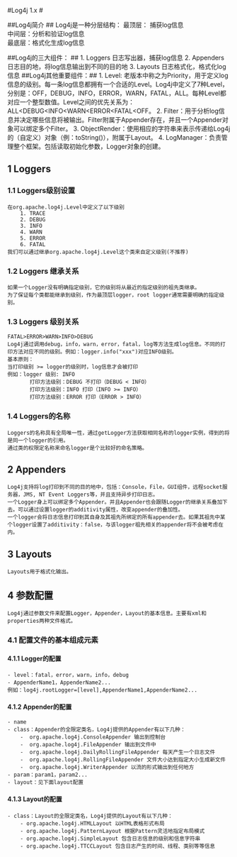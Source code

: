 
#Log4j 1.x  #

##Log4j简介 ##
	Log4j是一种分层结构：
		最顶层： 捕获log信息			
		中间层：分析和验证log信息	
		最底层：格式化生成log信息

##Log4j的三大组件：  ##
	1. Loggers 日志写出器，捕获log信息
	2. Appenders 日志目的地，将log信息输出到不同的目的地
	3. Layouts 日志格式化，格式化log信息
##Log4j其他重要组件：##
	1. Level: 老版本中称之为Priority，用于定义log信息的级别。每一条log信息都拥有一个合适的Level。Log4j中定义了7种Level，分别是：OFF，DEBUG，INFO，ERROR，WARN，FATAL，ALL。每种Level都对应一个整型数值。Level之间的优先关系为：ALL<DEBUG<INFO<WARN<ERROR<FATAL<OFF。
	2. Filter：用于分析log信息并决定哪些信息将被输出。Filter附属于Appender存在，并且一个Appender对象可以绑定多个Filter。
	3. ObjectRender：使用相应的字符串来表示传递给Log4j的（自定义）对象（例：toString()），附属于Layout。
	4. LogManager：负责管理整个框架。包括读取初始化参数，Logger对象的创建。
## 1 Loggers ##
### 1.1 Loggers级别设置 ###
	在org.apache.log4j.Level中定义了以下级别
		1. TRACE
		2. DEBUG
		3. INFO
		4. WARN
		5. ERROR
		6. FATAL
	我们可以通过继承org.apache.log4j.Level这个类来自定义级别(不推荐)
	
### 1.2 Loggers 继承关系 ###
	如果一个Logger没有明确指定级别，它的级别将从最近的指定级别的祖先类继承。
	为了保证每个类都能继承到级别，作为最顶层logger，root logger通常需要明确的指定级别。
### 1.3 Loggers 级别关系 ###
	FATAL>ERROR>WARN>INFO>DEBUG
	Log4j通过调用debug，info，warn，error，fatal，log等方法生成log信息。不同的打印方法对应不同的级别。例如：logger.info("xxx")对应INFO级别。	
	基本原则：
	当打印级别 >= logger的级别时，log信息才会被打印
	例如：logger 级别: INFO
		   打印方法级别：DEBUG 不打印（DEBUG < INFO）
		   打印方法级别：INFO 打印（INFO >= INFO）
		   打印方法级别：ERROR 打印（ERROR > INFO）

### 1.4 Loggers的名称 ###
	Loggers的名称具有全局唯一性，通过getLogger方法获取相同名称的logger实例，得到的将是同一个logger的引用。
	通过类的权限定名称来命名logger是个比较好的命名策略。

## 2 Appenders #
	Log4j支持将log打印到不同的目的地中，包括：Console，File，GUI组件，远程socket服务器，JMS, NT Event Loggers等，并且支持异步打印日志。
	一个Logger身上可以绑定多个Appender。并且Appender也会跟随Logger的继承关系叠加下去。可以通过设置logger的additivity属性，改变appender的叠加性。
	一个logger会将日志信息打印到其自身及其祖先所绑定的所有appender去。如果其祖先中某个logger设置了additivity：false，与该logger祖先相关的appender将不会被考虑在内。

## 3 Layouts ##
	Layouts用于格式化输出。

## 4 参数配置 ##
	Log4j通过参数文件来配置Logger，Appender，Layout的基本信息。主要有xml和properties两种文件格式。
### 4.1 配置文件的基本组成元素 ###
#### 4.1.1 Logger的配置 ####
	- level：fatal，error，warn，info，debug
	- AppenderName1，AppenderName2...  
	例如：log4j.rootLogger=[level],AppenderName1,AppenderName2...
#### 4.1.2 Appender的配置 ####
	- name
	- class：Appender的全限定类名，Log4j提供的Appender有以下几种：
		-  org.apache.log4j.ConsoleAppender 输出到控制台
		-  org.apache.log4j.FileAppender 输出到文件中
		-  org.apache.log4j.DailyRollingFileAppender 每天产生一个日志文件
		-  org.apache.log4j.RollingFileAppender 文件大小达到指定大小生成新文件
		-  org.apache.log4j.WriterAppender 以流的形式输出到任何地方
	- param：param1，param2...
	- layout：见下面layout配置
#### 4.1.3 Layout的配置 ####
	- class：Layout的全限定类名，Log4j提供的Layout有以下几种：
		- org.apache.log4j.HTMLLayout 以HTML表格形式布局
		- org.apache.log4j.PatternLayout 根据Pattern灵活地指定布局模式
		- org.apache.log4j.SimpleLayout 包含日志信息的级别和信息字符串
		- org.apache.log4j.TTCCLayout 包含日志产生的时间、线程、类别等等信息

